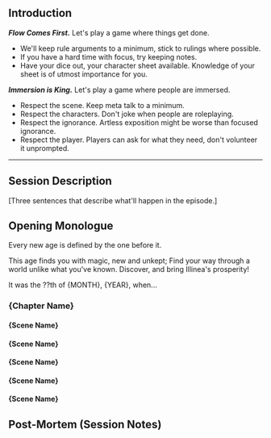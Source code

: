 

## Introduction
***Flow Comes First.*** Let's play a game where things get done.
- We'll keep rule arguments to a minimum, stick to rulings where possible.
- If you have a hard time with focus, try keeping notes.
- Have your dice out, your character sheet available. Knowledge of your sheet is of utmost importance for you.

***Immersion is King.*** Let's play a game where people are immersed.
- Respect the scene. Keep meta talk to a minimum.
- Respect the characters. Don't joke when people are roleplaying.
- Respect the ignorance. Artless exposition might be worse than focused ignorance.
- Respect the player. Players can ask for what they need, don't volunteer it unprompted.

---

## Session Description

\[Three sentences that describe what'll happen in the episode.]

## Opening Monologue


Every new age is defined by the one before it.

This age finds you with magic, new and unkept; Find your way through a world unlike what you've known. Discover, and bring Illinea's prosperity!

It was the ??th of {MONTH}, {YEAR}, when...

### {Chapter Name}

#### {Scene Name}


#### {Scene Name}


#### {Scene Name}


#### {Scene Name}


#### {Scene Name}

## Post-Mortem (Session Notes)